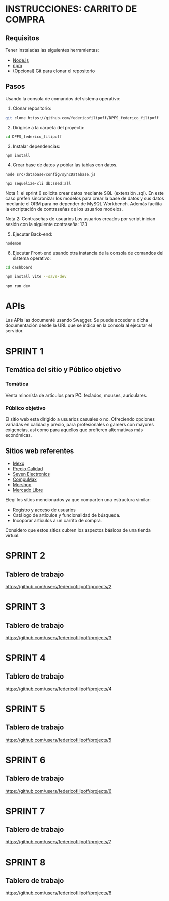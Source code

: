 # INSTRUCCIONES: CARRITO DE COMPRA

## Requisitos

Tener instaladas las siguientes herramientas:

- [Node.js](https://nodejs.org/)
- [npm](https://www.npmjs.com/)
- (Opcional) [Git](https://git-scm.com/) para clonar el repositorio

## Pasos

Usando la consola de comandos del sistema operativo:

1. Clonar repositorio:

```bash
git clone https://github.com/federicofilipoff/DPFS_federico_filipoff
```

2. Dirigirse a la carpeta del proyecto:

```bash
cd DPFS_federico_filipoff
```

3. Instalar dependencias:

```bash
npm install
```

4.  Crear base de datos y poblar las tablas con datos.

```bash
node src/database/config/syncDatabase.js
```

```bash
npx sequelize-cli db:seed:all
```

Nota 1: el sprint 6 solicita crear datos mediante SQL (extensión .sql).
En este caso preferí sincronizar los modelos para crear la base de datos
y sus datos mediante el ORM para no depender de MySQL Workbench.
Además facilita la encriptación de contraseñas de los usuarios modelos.

Nota 2: Contraseñas de usuarios
Los usuarios creados por script inician sesión con la siguiente contraseña: 123

5.  Ejecutar Back-end:

```bash
nodemon
```

6. Ejecutar Front-end usando otra instancia de la consola de comandos del sistema operativo:

```bash
cd dashboard
```

```bash
npm install vite --save-dev
```

```bash
npm run dev
```

# APIs

Las APIs las documenté usando Swagger.
Se puede acceder a dicha documentación desde la URL que se indica en la consola al ejecutar el servidor.

# SPRINT 1

## Temática del sitio y Público objetivo

### **Temática**

Venta minorísta de artículos para PC: teclados, mouses, auriculares.

### **Público objetivo**

El sitio web esta dirigido a usuarios casuales o no.
Ofreciendo opciones variadas en calidad y precio, para profesionales o gamers
con mayores exigencias, así como para aquellos que prefieren alternativas más económicas.

## Sitios web referentes

- [Mexx](https://www.mexx.com.ar/)
- [Precio Calidad](https://www.precio-calidad.com.ar/)
- [Seven Electronics](https://www.sevenelectronics.com.ar/)
- [CompuMax](https://compumax.com.ar/)
- [Morshop](https://www.morshop.com.ar/)
- [Mercado Libre](https://www.mercadolibre.com.ar/)

Elegí los sitios mencionados ya que comparten una estructura similar:

- Registro y acceso de usuarios
- Catálogo de artículos y funcionalidad de búsqueda.
- Incoporar artículos a un carrito de compra.

Considero que estos sitios cubren los aspectos básicos de una tienda virtual.

# SPRINT 2

## Tablero de trabajo

https://github.com/users/federicofilipoff/projects/2

# SPRINT 3

## Tablero de trabajo

https://github.com/users/federicofilipoff/projects/3

# SPRINT 4

## Tablero de trabajo

https://github.com/users/federicofilipoff/projects/4

# SPRINT 5

## Tablero de trabajo

https://github.com/users/federicofilipoff/projects/5

# SPRINT 6

## Tablero de trabajo

https://github.com/users/federicofilipoff/projects/6

# SPRINT 7

## Tablero de trabajo

https://github.com/users/federicofilipoff/projects/7

# SPRINT 8

## Tablero de trabajo

https://github.com/users/federicofilipoff/projects/8
